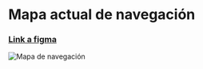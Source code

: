# Mapa actual de navegación

### [Link a figma](https://www.figma.com/board/Nl3HHUq6dsBzoMN4xY32uW/Mapa-de-navegaci%C3%B3n?t=zUc9ojSPMX7JVcGz-1)
![Mapa de navegación](img/mapa-navegacion-1.png)

